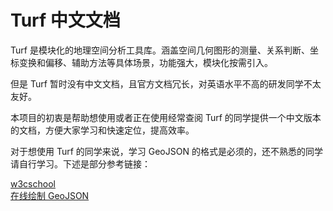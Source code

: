 # Turf 中文文档

Turf 是模块化的地理空间分析工具库。涵盖空间几何图形的测量、关系判断、坐标变换和偏移、辅助方法等具体场景，功能强大，模块化按需引入。

但是 Turf 暂时没有中文文档，且官方文档冗长，对英语水平不高的研发同学不太友好。

本项目的初衷是帮助想使用或者正在使用经常查阅 Turf 的同学提供一个中文版本的文档，方便大家学习和快速定位，提高效率。

对于想使用 Turf 的同学来说，学习 GeoJSON 的格式是必须的，还不熟悉的同学请自行学习。下述是部分参考链接：

[w3cschool](https://www.w3cschool.cn/doc_rethinkdb_java/rethinkdb_java-api-java-geojson-index.html)  
[在线绘制 GeoJSON](http://geojson.io/#map=2/20.0/0.0)

